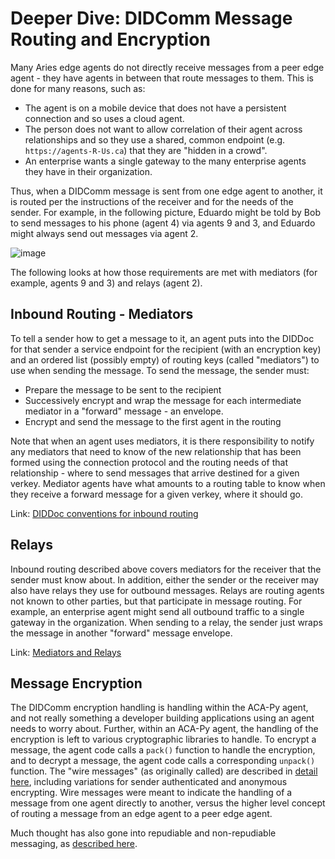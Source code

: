 # Deeper Dive: DIDComm Message Routing and Encryption

Many Aries edge agents do not directly receive messages from a peer edge agent - they have agents in between that route messages to them. This is done for many reasons, such as:

- The agent is on a mobile device that does not have a persistent connection and so uses a cloud agent.
- The person does not want to allow correlation of their agent across relationships and so they use a shared, common endpoint (e.g. `https://agents-R-Us.ca`) that they are "hidden in a crowd".
- An enterprise wants a single gateway to the many enterprise agents they have in their organization.

Thus, when a DIDComm message is sent from one edge agent to another, it is routed per the instructions of the receiver and for the needs of the sender. For example, in the following picture, Eduardo might be told by Bob to send messages to his phone (agent 4) via agents 9 and 3, and Eduardo might always send out messages via agent 2.

![image](https://github.com/hyperledger/aries-rfcs/raw/main/features/0067-didcomm-diddoc-conventions/domains.jpg)

The following looks at how those requirements are met with mediators (for example, agents 9 and 3) and relays (agent 2).

## Inbound Routing - Mediators

To tell a sender how to get a message to it, an agent puts into the DIDDoc for that sender a service endpoint for the recipient (with an encryption key) and an ordered list (possibly empty) of routing keys (called "mediators") to use when sending the message. To send the message, the sender must:

- Prepare the message to be sent to the recipient
- Successively encrypt and wrap the message for each intermediate mediator in a "forward" message - an envelope.
- Encrypt and send the message to the first agent in the routing

Note that when an agent uses mediators, it is there responsibility to notify any mediators that need to know of the new relationship that has been formed using the connection protocol and the routing needs of that relationship - where to send messages that arrive destined for a given verkey. Mediator agents have what amounts to a routing table to know when they receive a forward message for a given verkey, where it should go.

Link: [DIDDoc conventions for inbound routing](https://github.com/hyperledger/aries-rfcs/tree/master/features/0067-didcomm-diddoc-conventions)

## Relays

Inbound routing described above covers mediators for the receiver that the sender must know about. In addition, either the sender or the receiver may also have relays they use for outbound messages. Relays are routing agents not known to other parties, but that participate in message routing. For example, an enterprise agent might send all outbound traffic to a single gateway in the organization. When sending to a relay, the sender just wraps the message in another "forward" message envelope.

Link: [Mediators and Relays](https://github.com/hyperledger/aries-rfcs/tree/master/concepts/0046-mediators-and-relays)

## Message Encryption

The DIDComm encryption handling is handling within the ACA-Py agent, and not really something a developer building applications using an agent needs to worry about. Further, within an ACA-Py agent, the handling of the encryption is left to various cryptographic libraries to handle. To encrypt a message, the agent code calls a `pack()` function to handle the encryption, and to decrypt a message, the agent code calls a corresponding `unpack()` function. The "wire messages" (as originally called) are described in [detail here](https://github.com/hyperledger/aries-rfcs/blob/master/features/0019-encryption-envelope/README.md), including variations for sender authenticated and anonymous encrypting. Wire messages were meant to indicate the handling of a message from one agent directly to another, versus the higher level concept of routing a message from an edge agent to a peer edge agent.

Much thought has also gone into repudiable and non-repudiable messaging, as [described here](https://github.com/hyperledger/aries-rfcs/tree/master/concepts/0049-repudiation).
